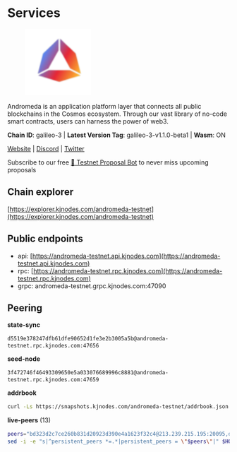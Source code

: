 # Services

<figure><img src="https://raw.githubusercontent.com/kj89/cosmos-images/main/logos/andromeda.png" width="150" alt=""><figcaption></figcaption></figure>

Andromeda is an application platform layer that connects all  public blockchains in the Cosmos ecosystem. Through our vast  library of no-code smart contracts, users can harness the power of web3.

**Chain ID**: galileo-3 | **Latest Version Tag**: galileo-3-v1.1.0-beta1 | **Wasm**: ON

[Website](https://www.andromedaprotocol.io) | [Discord](https://discord.gg/wzM3kSN3sE) | [Twitter](https://twitter.com/andromedaprot)



Subscribe to our free [🤖 Testnet Proposal Bot](https://t.me/kjnodes_testnet_proposal_bot) to never miss upcoming proposals


## Chain explorer
[https://explorer.kjnodes.com/andromeda-testnet](https://explorer.kjnodes.com/andromeda-testnet)

## Public endpoints

* api: [https://andromeda-testnet.api.kjnodes.com](https://andromeda-testnet.api.kjnodes.com)
* rpc: [https://andromeda-testnet.rpc.kjnodes.com](https://andromeda-testnet.rpc.kjnodes.com)
* grpc: andromeda-testnet.grpc.kjnodes.com:47090

## Peering

**state-sync**

```text
d5519e378247dfb61dfe90652d1fe3e2b3005a5b@andromeda-testnet.rpc.kjnodes.com:47656
```

**seed-node**

```text
3f472746f46493309650e5a033076689996c8881@andromeda-testnet.rpc.kjnodes.com:47659
```

**addrbook**
```bash
curl -Ls https://snapshots.kjnodes.com/andromeda-testnet/addrbook.json > $HOME/.andromedad/config/addrbook.json
```

**live-peers** (13)
```bash
peers="bd323d2c7ce260b831d20923d390e4a1623f32c4@213.239.215.195:20095,d5519e378247dfb61dfe90652d1fe3e2b3005a5b@65.109.68.190:47656,0f966c78a7ac4722bd389f5c010efb8235ca8f73@65.108.227.112:14656,443a51f595c9ca16273ca6146db1375e4223a91f@172.93.110.154:26656,3969b8ddc6d0ed9f2deb0265e4b26e88c5cb894a@149.102.150.250:30656,7ac17e470c16814be55aa02a1611b23a3fba3097@75.119.141.16:26656,05b853c6022c51b2065665e66876e27aee9fed59@149.102.140.189:26656,99cebda3a65a35b9a6a8bef774c8b92c1e548aa5@65.108.226.26:36656,bcef415d908dfc5c7caff3325eefd51a730695b4@65.21.92.46:30656,62f7aaafd73816bdaf685a6270541c1d1f8162ad@155.133.27.170:26656,cc1c2cd585792d81a041e9098e36814dc8d1e6ae@213.239.207.165:28756,95e8225c5b8a21c1fecd411f37c75f5515de1891@185.197.251.203:26656,29a9c5bfb54343d25c89d7119fade8b18201c503@209.34.206.32:26656"
sed -i -e "s|^persistent_peers *=.*|persistent_peers = \"$peers\"|" $HOME/.andromedad/config/config.toml
```
